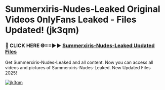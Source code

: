 # Summerxiris-Nudes-Leaked Original Videos 0nlyFans Leaked - Files Updated! (jk3qm)

<h3>🔴 CLICK HERE 🌐==►► <a href="https://tinyurl.com/yc6ubb5a" rel="nofollow">Summerxiris-Nudes-Leaked Updated Files</a></h3>

Get Summerxiris-Nudes-Leaked and all content. Now you can access all videos and pictures of Summerxiris-Nudes-Leaked. New Updated Files 2025!

[![jk3qm](https://i.imgur.com/7eu0CRL.gif)](https://tinyurl.com/yc6ubb5a)
